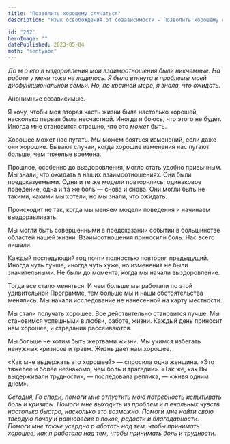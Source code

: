 ```yaml
---
title: "Позволить хорошему случаться"
description: "Язык освобождения от созависимости - Позволить хорошему случаться"

id: "262"
heroImage: ""
datePublished: 2023-05-04
moth: "sentyabr"
---
```


_До_ _м_ _о_ _его_ _в_ _ыздоровления_ _мои_ _взаимоотношения_ _были_
_никчемные._ _На_ _работе_ _у_ _меня_ _тоже_ _не_ _ладилось._ _Я_ _была_
_втянута_ _в_ _проблемы_ _моей_ _дисфункциональной_ _семьи._ _Но,_ _по_
_крайней_ _мере,_ _я_ _знала,_ _что_ _ожидать._

Анонимные созависимые.

Я хочу, чтобы моя вторая часть жизни была настолько хорошей, насколько первая
была несчастной. Иногда я боюсь, что этого не будет. Иногда мне становится
страшно, что это _может_ быть.

Хорошее может нас пугать. Мы можем бояться изменений, если даже они хорошие.
Бывают случаи, когда хорошие изменения нас пугают больше, чем тяжелые времена.

Прошлое, особенно до выздоровления, могло стать удобно привычным. Мы знали,
что ожидать в наших взаимоотношениях. Они были предсказуемыми. Одни и те же
модели повторялись: одинаковое поведение, одна и та же боль — снова и снова.
Они могли быть не такими, какими мы хотели, но мы знали, что ожидать.

Происходит не так, когда мы меняем модели поведения и начинаем выздоравливать.

Мы могли быть совершенными в предсказании событий в большинстве областей нашей
жизни. Взаимоотношения приносили боль. Нас всего лишали.

Каждый последующий год почти полностью повторял предыдущий. Иногда чуть лучше,
иногда чуть хуже, но изменения не были значительными. Не были до момента,
когда мы начали выздоровление.

Тогда все стало меняться. И чем больше мы работали по этой удивительной
Программе, тем больше мы и наши обстоятельства менялись. Мы начали
исследование не нанесенной на карту местности.

Мы стали получать хорошее. Все действительно становится лучше. Мы становимся
успешными в любви, работе, жизни. Каждый день приносит нам хорошее, и
страдания рассеиваются.

Мы больше не хотим быть жертвами жизни. Мы учимся избегать ненужных кризисов и
травм. Жизнь дает нам хорошее.

«Как мне выдержать это хорошее?» — спросила одна женщина. «Это тяжелее и более
незнакомо, чем боль и трагедии». «Так же, как Вы выдерживали трудности», —
последовала реплика, — «живя одним днем».

_Сегодня,_ _Го_ _споди,_ _помоги_ _мне_ _отпустить_ _мою_ _потребность_
_испытывать_ _боль_ _и_ _кризисы._ _Помоги_ _мне_ _выходить_ _из_ _проблем_
_и_ _п_ _ечальных_ _чувств_ _настолько_ _быстро,_ _насколько_ _это_
_возможно._ _Помоги_ _мне_ _найти_ _свою_ _твердую_ _почву_ _и_ _равновесие_
_в_ _покое,_ _радости_ _и_ _благодарности._ _Помоги_ _мне_ _также_ _усердно_
_р_ _аботать_ _над_ _тем,_ _чтобы_ _принимать_ _хорошее,_ _как_ _я_ _работала_
_над_ _тем,_ _чтобы_ _принимать_ _боль_ _и_ _трудности._
